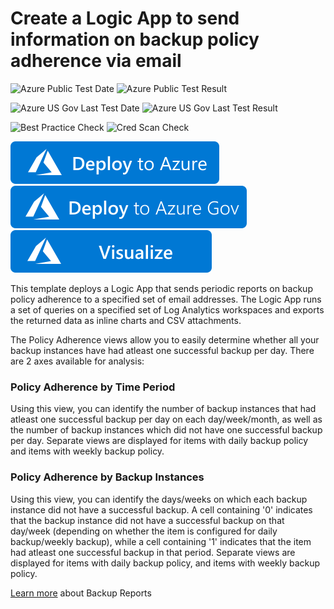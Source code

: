 # Create a Logic App to send information on backup policy adherence via email

![Azure Public Test Date](https://azurequickstartsservice.blob.core.windows.net/badges/101-backup-policyadherence-report/PublicLastTestDate.svg)
![Azure Public Test Result](https://azurequickstartsservice.blob.core.windows.net/badges/101-backup-policyadherence-report/PublicDeployment.svg)

![Azure US Gov Last Test Date](https://azurequickstartsservice.blob.core.windows.net/badges/101-backup-policyadherence-report/FairfaxLastTestDate.svg)
![Azure US Gov Last Test Result](https://azurequickstartsservice.blob.core.windows.net/badges/101-backup-policyadherence-report/FairfaxDeployment.svg)

![Best Practice Check](https://azurequickstartsservice.blob.core.windows.net/badges/101-backup-policyadherence-report/BestPracticeResult.svg)
![Cred Scan Check](https://azurequickstartsservice.blob.core.windows.net/badges/101-backup-policyadherence-report/CredScanResult.svg)

[![Deploy To Azure](https://raw.githubusercontent.com/Azure/azure-quickstart-templates/master/1-CONTRIBUTION-GUIDE/images/deploytoazure.svg?sanitize=true)](https://portal.azure.com/#create/Microsoft.Template/uri/https%3A%2F%2Fraw.githubusercontent.com%2FAzure%2Fazure-quickstart-templates%2Fmaster%2F101-backup-policyadherence-report%2Fazuredeploy.json)
[![Deploy To Azure US Gov](https://raw.githubusercontent.com/Azure/azure-quickstart-templates/master/1-CONTRIBUTION-GUIDE/images/deploytoazuregov.svg?sanitize=true)](https://portal.azure.us/#create/Microsoft.Template/uri/https%3A%2F%2Fraw.githubusercontent.com%2FAzure%2Fazure-quickstart-templates%2Fmaster%2F101-backup-policyadherence-report%2Fazuredeploy.json)
[![Visualize](https://raw.githubusercontent.com/Azure/azure-quickstart-templates/master/1-CONTRIBUTION-GUIDE/images/visualizebutton.svg?sanitize=true)](http://armviz.io/#/?load=https%3A%2F%2Fraw.githubusercontent.com%2FAzure%2Fazure-quickstart-templates%2Fmaster%2F101-backup-policyadherence-report%2Fazuredeploy.json)

This template deploys a Logic App that sends periodic reports on backup policy adherence to a specified set of email addresses. The Logic App runs a set of queries on a specified set of Log Analytics workspaces and exports the returned data as inline charts and CSV attachments.

The Policy Adherence views allow you to easily determine whether all your backup instances have had atleast one successful backup per day. There are 2 axes available for analysis:

### Policy Adherence by Time Period
Using this view, you can identify the number of backup instances that had atleast one successful backup per day on each day/week/month, as well as the number of backup instances which did not have one successful backup per day. Separate views are displayed for items with daily backup policy and items with weekly backup policy.

### Policy Adherence by Backup Instances
Using this view, you can identify the days/weeks on which each backup instance did not have a successful backup. A cell containing '0' indicates that the backup instance did not have a successful backup on that day/week (depending on whether the item is configured for daily backup/weekly backup), while a cell containing '1' indicates that the item had atleast one successful backup in that period. Separate views are displayed for items with daily backup policy, and items with weekly backup policy.

[Learn more](https://aka.ms/AzureBackupReportDoc) about Backup Reports
